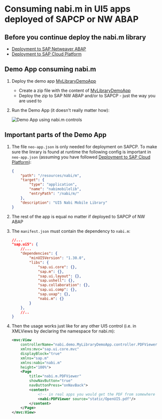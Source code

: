 # Consuming nabi.m in UI5 apps deployed of SAPCP or NW ABAP

## Before you continue deploy the nabi.m library

- [Deployment to SAP Netweaver ABAP](sap-nw-abap-deployment.md)
- [Deployment to SAP Cloud Platform](sap-cloud-platform-deployment.md)


## Demo App consuming nabi.m

1. Deploy the demo app [MyLibraryDemoApp](../../demoapp/MyLibraryDemoApp)

    * Create a zip file with the content of [MyLibraryDemoApp](../../demoapp/MyLibraryDemoApp)
	* Deploy the zip to SAP NW ABAP and/or to SAPCP - just the way you are used to


1. Run the Demo App (it doesn't really matter how):

    ![Demo App using nabi.m controls](img/nabi-m-demo-app.gif)


## Important parts of the Demo App

1. The file `neo-app.json` is only needed for deployment on SAPCP. To make sure the linrary is found at runtime the following config is important in `neo-app.json` (assuming you have followed [Deployment to SAP Cloud Platform](sap-cloud-platform-deployment.md)):

    ```json
	{
		"path": "/resources/nabi/m",
		"target": {
			"type": "application",
			"name": "nabimobilelib", 
			"entryPath": "/nabi/m/"
		},
		"description": "UI5 Nabi Mobile Library"
	}
	```

1. The rest of the app is equal no matter if deployed to SAPCP of NW ABAP

1. The `manifest.json` must contain the dependency to `nabi.m`:

    ```json
	//...
	"sap.ui5": {
		//...
		"dependencies": {
			"minUI5Version": "1.30.0",
			"libs": {
				"sap.ui.core": {},
				"sap.m": {},
				"sap.ui.layout": {},
				"sap.ushell": {},
				"sap.collaboration": {},
				"sap.ui.comp": {},
				"sap.uxap": {},
				"nabi.m": {}
			}
		},
		//..
	}
	```

1. Then the usage works just like for any other UI5 control (i.e. in XMLViews by declaring the namespace for nabi.m):

    ```xml
	<mvc:View
		controllerName="nabi.demo.MyLibraryDemoApp.controller.PDFViewer"
		xmlns:mvc="sap.ui.core.mvc"
		displayBlock="true"
		xmlns="sap.m"
		xmlns:nabi="nabi.m"
		height="100%">
		<Page
			title="nabi.m.PDFViewer"
			showNavButton="true"
			navButtonPress="onNavBack">
			<content>
				<!-- in real apps you would get the PDF from somewhere else -->
				<nabi:PDFViewer source="static/OpenUI5.pdf"/>
			</content>
		</Page>
	</mvc:View>
	```
